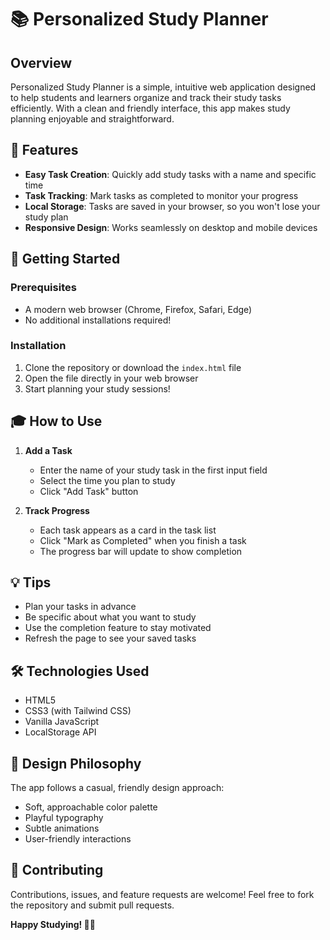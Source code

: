 # 📚 Personalized Study Planner

## Overview

Personalized Study Planner is a simple, intuitive web application designed to help students and learners organize and track their study tasks efficiently. With a clean and friendly interface, this app makes study planning enjoyable and straightforward.

## 🌟 Features

- **Easy Task Creation**: Quickly add study tasks with a name and specific time
- **Task Tracking**: Mark tasks as completed to monitor your progress
- **Local Storage**: Tasks are saved in your browser, so you won't lose your study plan
- **Responsive Design**: Works seamlessly on desktop and mobile devices

## 🚀 Getting Started

### Prerequisites

- A modern web browser (Chrome, Firefox, Safari, Edge)
- No additional installations required!

### Installation

1. Clone the repository or download the `index.html` file
2. Open the file directly in your web browser
3. Start planning your study sessions!

## 🎓 How to Use

1. **Add a Task**
   - Enter the name of your study task in the first input field
   - Select the time you plan to study
   - Click "Add Task" button

2. **Track Progress**
   - Each task appears as a card in the task list
   - Click "Mark as Completed" when you finish a task
   - The progress bar will update to show completion

## 💡 Tips

- Plan your tasks in advance
- Be specific about what you want to study
- Use the completion feature to stay motivated
- Refresh the page to see your saved tasks

## 🛠 Technologies Used

- HTML5
- CSS3 (with Tailwind CSS)
- Vanilla JavaScript
- LocalStorage API

## 🌈 Design Philosophy

The app follows a casual, friendly design approach:
- Soft, approachable color palette
- Playful typography
- Subtle animations
- User-friendly interactions

## 🤝 Contributing

Contributions, issues, and feature requests are welcome! Feel free to fork the repository and submit pull requests.


**Happy Studying! 📖✨**